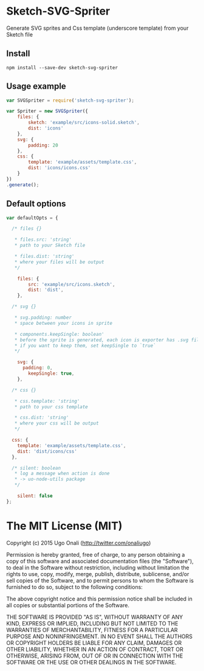 # Sketch-SVG-Spriter

Generate SVG sprites and Css template (underscore template) from your Sketch file


## Install
```
npm install --save-dev sketch-svg-spriter
```


## Usage example

```js
var SVGSpriter = require('sketch-svg-spriter');

var Spriter = new SVGSpriter({
	files: {
		sketch: 'example/src/icons-solid.sketch',
		dist: 'icons'
	},
	svg: {
		padding: 20
	},
	css: {
		template: 'example/assets/template.css',
		dist: 'icons/icons.css'
	}
})
.generate();

```



## Default options

```js
var defaultOpts = {

  /* files {}

   * files.src: 'string'
   * path to your Sketch file

   * files.dist: 'string'
   * where your files will be output
   */

	files: {
		src: 'example/src/icons.sketch',
		dist: 'dist',
	},

  /* svg {}

   * svg.padding: number
   * space between your icons in sprite

   * components.keepSingle: boolean'
   * before the sprite is generated, each icon is exporter has .svg file
   * if you want to keep them, set keepSingle to `true`
   */

	svg: {
	  padding: 0,
		keepSingle: true,
	},

  /* css {}

   * css.template: 'string'
   * path to your css template

   * css.dist: 'string'
   * where your css will be output
   */

  css: {
    template: 'example/assets/template.css',
    dist: 'dist/icons/css'
  },

  /* silent: boolean
   * log a message when action is done
   * -> uo-node-utils package
   */

	silent: false
};
```


# The MIT License (MIT)

Copyright (c) 2015 Ugo Onali (http://twitter.com/onaliugo)

Permission is hereby granted, free of charge, to any person obtaining a copy
of this software and associated documentation files (the "Software"), to deal
in the Software without restriction, including without limitation the rights
to use, copy, modify, merge, publish, distribute, sublicense, and/or sell
copies of the Software, and to permit persons to whom the Software is
furnished to do so, subject to the following conditions:

The above copyright notice and this permission notice shall be included in
all copies or substantial portions of the Software.

THE SOFTWARE IS PROVIDED "AS IS", WITHOUT WARRANTY OF ANY KIND, EXPRESS OR
IMPLIED, INCLUDING BUT NOT LIMITED TO THE WARRANTIES OF MERCHANTABILITY,
FITNESS FOR A PARTICULAR PURPOSE AND NONINFRINGEMENT. IN NO EVENT SHALL THE
AUTHORS OR COPYRIGHT HOLDERS BE LIABLE FOR ANY CLAIM, DAMAGES OR OTHER
LIABILITY, WHETHER IN AN ACTION OF CONTRACT, TORT OR OTHERWISE, ARISING FROM,
OUT OF OR IN CONNECTION WITH THE SOFTWARE OR THE USE OR OTHER DEALINGS IN
THE SOFTWARE.

